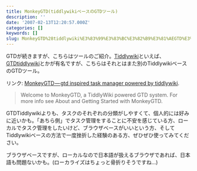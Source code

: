 ```yaml
---
title: MonkeyGTD(tiddlywikiベースのGTDツール)
description: ''
date: '2007-02-13T12:20:57.000Z'
categories: []
keywords: []
slug: MonkeyGTD%28tiddlywiki%E3%83%99%E3%83%BC%E3%82%B9%E3%81%AEGTD%E3%83%84%E3%83%BC%E3%83%AB%29
---
```

GTDが続きますが、こちらはツールのご紹介。[Tiddlywiki](http://www.tiddlywiki.com/)といえば、[GTDtiddlywiki](http://shared.snapgrid.com/)とかが有名ですが、こちらはそれとはまた別のTiddlywikiベースのGTDツール。

リンク: [MonkeyGTD — gtd inspired task manager powered by tiddlywiki](http://monkeygtd.tiddlyspot.com/ "MonkeyGTD - gtd inspired task manager powered by tiddlywiki").

> Welcome to MonkeyGTD, a TiddlyWiki powered GTD system. For more info see About and Getting Started with MonkeyGTD.

GTDTiddlywikiよりも、タスクのそれぞれの分類がしやすくて、個人的には好みに近いかも。「あちら側」でタスク管理をすることに不安を感じている方、ローカルでタスク管理をしたいけど、ブラウザベースがいいという方、そしてTiddlywikiベースの方法で一度挫折した経験のある方、ぜひぜひ使ってみてください。

ブラウザベースですが、ローカルなので日本語が扱えるブラウザであれば、日本語も問題ないかも。(ローカライズはちょっと骨折りそうですね…)